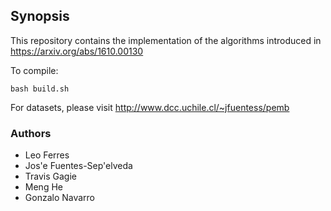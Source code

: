 ## Synopsis

This repository contains the implementation of the algorithms introduced in
<https://arxiv.org/abs/1610.00130>

To compile:
```
bash build.sh
```

For datasets, please visit http://www.dcc.uchile.cl/~jfuentess/pemb

### Authors

* Leo Ferres
* Jos\'e Fuentes-Sep\'elveda
* Travis Gagie
* Meng He
* Gonzalo Navarro
